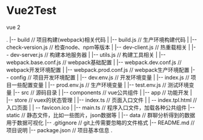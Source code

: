 # Vue2Test
vue 2


.
|-- build                                      // 项目构建(webpack)相关代码
|   |-- build.js                               // 生产环境构建代码
|   |-- check-version.js                 // 检查node、npm等版本
|   |-- dev-client.js                        // 热重载相关
|   |-- dev-server.js                      // 构建本地服务器
|   |-- utils.js                                 // 构建工具相关
|   |-- webpack.base.conf.js        // webpack基础配置
|   |-- webpack.dev.conf.js          // webpack开发环境配置
|   |-- webpack.prod.conf.js        // webpack生产环境配置
|-- config                                    // 项目开发环境配置
|   |-- dev.env.js                           // 开发环境变量
|   |-- index.js                              // 项目一些配置变量
|   |-- prod.env.js                        // 生产环境变量
|   |-- test.env.js                          // 测试环境变量
|-- src                                        // 源码目录
|   |-- components                    // vue公共组件
|    |-- app                                            //  功能开发
|   |-- store                               // vuex的状态管理
|   |-- index.ts                           // 页面入口文件
|    | -- index.tpl.html                      // 入口页面
|    | -- favicon.ico
|   |-- main.ts                           // 程序入口文件，加载各种公共组件
|-- static                                   // 静态文件，比如一些图片，json数据等
|   |-- data                               // 群聊分析得到的数据用于数据可视化
|-- .gitignore                       // git上传需要忽略的文件格式
|-- README.md                        // 项目说明
|-- package.json                     // 项目基本信息
.
